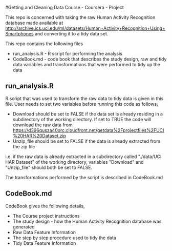 #Getting and Cleaning Data Course - Coursera - Project

This repo is concerned with taking the raw  Human Activity Recognition database made available at http://archive.ics.uci.edu/ml/datasets/Human+Activity+Recognition+Using+Smartphones and converting it to a tidy data set.

This repo contains the following files

* run_analysis.R - R script for performing the analysis
* CodeBook.md - code book that describes the study design, raw and tidy data variables and transformations that were performed to tidy up the data
 
## run_analysis.R
R script that was used to transform the raw data to tidy data is given in this file. User needs to set two variables before running this code as follows,

* Download should be set to FALSE if the data set is already residing in a subdirectory of the working directory. If set to TRUE the code will download the raw data from https://d396qusza40orc.cloudfront.net/getdata%2Fprojectfiles%2FUCI%20HAR%20Dataset.zip
* Unzip_file should be set to FALSE if the data is already extracted from the zip file

i.e. if the raw data is already extracted in a subdirectory called "./data/UCI HAR Dataset" of the working directory, variables "Download" and "Unzip_file" should both be set to FALSE.

The transformations performed by the script is described in CodeBook.md

## CodeBook.md

CodeBook gives the following details,

* The Course project instructions 
* The study design - how the Human Activity Recognition database was generated
* Raw Data Feature Information
* The step by step procedure used to tidy the data
* Tidy Data Feature Information
